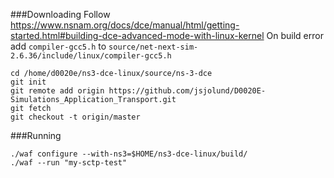 ###Downloading
Follow https://www.nsnam.org/docs/dce/manual/html/getting-started.html#building-dce-advanced-mode-with-linux-kernel
On build error add ```compiler-gcc5.h``` to ```source/net-next-sim-2.6.36/include/linux/compiler-gcc5.h```
```
cd /home/d0020e/ns3-dce-linux/source/ns-3-dce
git init
git remote add origin https://github.com/jsjolund/D0020E-Simulations_Application_Transport.git
git fetch
git checkout -t origin/master
```
###Running
```
./waf configure --with-ns3=$HOME/ns3-dce-linux/build/
./waf --run "my-sctp-test"
```
